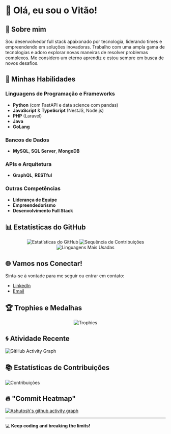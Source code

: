 # 👋 Olá, eu sou o Vitão! 

## 🚀 Sobre mim
Sou desenvolvedor full stack apaixonado por tecnologia, liderando times e empreendendo em soluções inovadoras. Trabalho com uma ampla gama de tecnologias e adoro explorar novas maneiras de resolver problemas complexos. Me considero um eterno aprendiz e estou sempre em busca de novos desafios.

## 🌟 Minhas Habilidades

### Linguagens de Programação e Frameworks
- **Python** (com FastAPI e data science com pandas)
- **JavaScript** & **TypeScript** (NestJS, Node.js)
- **PHP** (Laravel)
- **Java**
- **GoLang**

### Bancos de Dados
- **MySQL**, **SQL Server**, **MongoDB**

### APIs e Arquitetura
- **GraphQL**, **RESTful**

### Outras Competências
- **Liderança de Equipe**
- **Empreendedorismo**
- **Desenvolvimento Full Stack**

## 📊 Estatísticas do GitHub
<div align="center">
  <img src="https://github-readme-stats.vercel.app/api?vitorgdev&show_icons=true&theme=tokyonight" alt="Estatísticas do GitHub"/>
  <img src="https://github-readme-streak-stats.herokuapp.com/vitorgdev&theme=tokyonight" alt="Sequência de Contribuições"/>
  <img src="https://github-readme-stats.vercel.app/api/top-langs/vitorgdev&layout=compact&theme=tokyonight" alt="Linguagens Mais Usadas"/>
</div>

## 🌐 Vamos nos Conectar!
Sinta-se à vontade para me seguir ou entrar em contato:
- [LinkedIn](https://www.linkedin.com/in/seu-usuario)
- [Email](mailto:seuemail@exemplo.com)

## 🏆 Trophies e Medalhas
<div align="center">
  <img src="https://github-profile-trophy.vercel.app/?username=vitorgdev&theme=onestar&margin-w=15" alt="Trophies"/>
</div>

## 🌀 Atividade Recente
![GitHub Activity Graph](https://github-readme-activity-graph.vercel.app/graph?username=vitorgdev&bg_color=0f2d3d&color=1cadfb&line=1cadfb&point=1cadfb&area=true&hide_border=true)

## 📚 Estatísticas de Contribuições
![Contribuições](https://github-contribution-stats.vercel.app/api/?vitorgdev)

## 🔥 "Commit Heatmap"
[![Ashutosh's github activity graph](https://github-readme-activity-graph.vercel.app/graph?vitorgdev&theme=react-dark&hide_border=true)](https://github.com/ashutosh00710/github-readme-activity-graph)

---
💻 **Keep coding and breaking the limits!**
